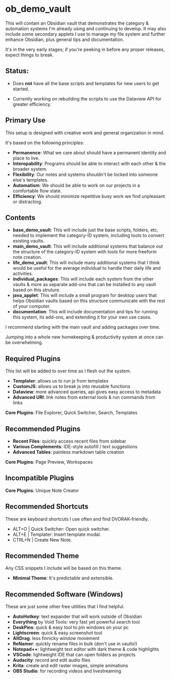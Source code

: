 # ob_demo_vault
This will contain an Obsidian vault that demonstrates the category &amp; automation systems I'm already using and continuing to develop. It may also include some secondary applets I use to manage my file system and further enhance Obsidian, plus general tips and documentation.

It's in the very early stages; if you're peeking in before any proper releases, expect things to break.

## Status: 

* Does **not** have all the base scripts and templates for new users to get started. 

* Currently working on rebuilding the scripts to use the Dataview API for greater efficiency.

## Primary Use

This setup is designed with creative work and general organization in mind.

It's based on the following principles:

* **Permanence**: What we care about should have a permanent identity and place to live.
* **Interopability**: Programs should be able to interact with each other & the broader system.
* **Flexibility**: Our notes and systems shouldn't be locked into someone else's templates.
* **Automatism**: We should be able to work on our projects in a comfortable flow state.
* **Efficiency**: We should minimize repetitive busy work we find unpleasant or distracting.

## Contents
* **base_demo_vault**: This will include just the base scripts, folders, etc. needed to implement the category-ID system, including tools to convert existing vaults.
* **main_demo_vault**: This will include additional systems that balance out the structure of the category-ID system with tools for more freeform note creation.
* **life_demo_vault**: This will include many additional systems that I think would be useful for the average individual to handle their daily life and activities.
* **individual_packages**: This will include each system from the other vaults & more as separate add-ons that can be installed to any vault based on this struture. 
* **java_applet**: This will include a small program for desktop users that helps Obsidian vaults based on this structure communicate with the rest of your computer.
* **documentation**: This will include documentation and tips for running this system, its add-ons, and extending it for your own use cases.

I recommend starting with the main vault and adding packages over time. 

Jumping into a whole new homekeeping & productivity system at once can be overwhelming.

## Required Plugins
This list will be added to over time as I flesh out the system.
* **Templater**: allows us to run js from templates
* **CustomJS**: allows us to break js into reusable functions
* **Dataview**: more advanced queries, api gives easy access to metadata
* **Advanced URI**: link notes from external tools & run commands from links

**Core Plugins**: File Explorer, Quick Switcher, Search, Templates

## Recommended Plugins
* **Recent Files**: quickly access recent files from sidebar
* **Various Complements**: IDE-style autofill / text suggestions
* **Advanced Tables**: painless markdown table creation
 
**Core Plugins**: Page Preview, Workspaces

## Incompatible Plugins
**Core Plugins**: Unique Note Creator

## Recommended Shortcuts
These are keyboard shortcuts I use often and find DVORAK-friendly.
* ALT+O | Quick Switcher: Open quick switcher.
* ALT+E | Templater: Insert template modal. 
* CTRL+N | Create New Note.

## Recommended Theme
Any CSS snippets I include will be based on this theme.
* **Minimal Theme**: It's predictable and extensible. 

## Recommended Software (Windows)
These are just some other free utilities that I find helpful.
* **AutoHotkey**: text expander that will work outside of Obsidian
* **Everything** by Void Tools: very fast yet powerful search tool
* **DeskPins**: quick & easy tool to pin windows on your pc
* **Lightscreen**: quick & easy screenshot tool
* **AltDrag**: less finnicky window movement
* **ReNamer**: quickly rename files in bulk (don't use in vaults!)
* **Notepad++**: lightweight text editor with dark theme & code highlights
* **VSCode**: lightweight IDE that can open folders as projects
* **Audacity**: record and edit audio files
* **Krita**: create and edit raster images, simple animations
* **OBS Studio**: for recording videos and livestreaming 
